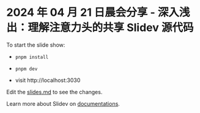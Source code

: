 # 2024 年 04 月 21 日晨会分享 - 深入浅出：理解注意力头的共享 Slidev 源代码

To start the slide show:

- `pnpm install`
- `pnpm dev`

- visit http://localhost:3030

Edit the [slides.md](./slides.md) to see the changes.

Learn more about Slidev on [documentations](https://sli.dev/).
